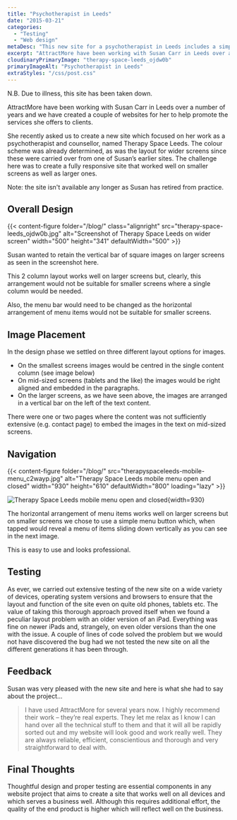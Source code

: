 ```yaml
---
title: "Psychotherapist in Leeds"
date: "2015-03-21"
categories:
  - "Testing"
  - "Web design"
metaDesc: "This new site for a psychotherapist in Leeds includes a simple menu system which adapts smoothly to the size of the screen. Benefits of testing."
excerpt: "AttractMore have been working with Susan Carr in Leeds over a number of years and we have created a couple of websites for her to help promote the services she offers to clients. She recently asked us to create a new site which focused on her work as a psychotherapist and counsellor. The colour scheme was already determined, as was the layout for wider screens since these were carried over from one of Susan’s earlier sites. The challenge here was to create a fully responsive site that worked well on smaller screens as well as larger ones."
cloudinaryPrimaryImage: "therapy-space-leeds_ojdw0b"
primaryImageAlt: "Psychotherapist in Leeds"
extraStyles: "/css/post.css"
---
```


N.B. Due to illness, this site has been taken down.

AttractMore have been working with Susan Carr in Leeds over a number of years and we have created a couple of websites for her to help promote the services she offers to clients.

She recently asked us to create a new site which focused on her work as a psychotherapist and counsellor, named Therapy Space Leeds. The colour scheme was already determined, as was the layout for wider screens since these were carried over from one of Susan’s earlier sites. The challenge here was to create a fully responsive site that worked well on smaller screens as well as larger ones.

Note: the site isn't available any longer as Susan has retired from practice.

## Overall Design

{{< content-figure folder="/blog/"
class="alignright"
src="therapy-space-leeds_ojdw0b.jpg"
alt="Screenshot of Therapy Space Leeds on wider screen"
width="500" height="341" defaultWidth="500" >}}

Susan wanted to retain the vertical bar of square images on larger screens as seen in the screenshot here.

This 2 column layout works well on larger screens but, clearly, this arrangement would not be suitable for smaller screens where a single column would be needed.

Also, the menu bar would need to be changed as the horizontal arrangement of menu items would not be suitable for smaller screens.

## Image Placement

In the design phase we settled on three different layout options for images.

- On the smallest screens images would be centred in the single content column (see image below)
- On mid-sized screens (tablets and the like) the images would be right aligned and embedded in the paragraphs.
- On the larger screens, as we have seen above, the images are arranged in a vertical bar on the left of the text content.

There were one or two pages where the content was not sufficiently extensive (e.g. contact page) to embed the images in the text on mid-sized screens.

## Navigation

{{< content-figure folder="/blog/"
src="therapyspaceleeds-mobile-menu_c2wayp.jpg"
alt="Therapy Space Leeds mobile menu open and closed"
width="930" height="610" defaultWidth="800"
loading="lazy" >}}

![Therapy Space Leeds mobile menu open and closed](/optim/blog/therapyspaceleeds-mobile-menu.jpg){width=930}

The horizontal arrangement of menu items works well on larger screens but on smaller screens we chose to use a simple menu button which, when tapped would reveal a menu of items sliding down vertically as you can see in the next image.

This is easy to use and looks professional.

## Testing

As ever, we carried out extensive testing of the new site on a wide variety of devices, operating system versions and browsers to ensure that the layout and function of the site even on quite old phones, tablets etc. The value of taking this thorough approach proved itself when we found a peculiar layout problem with an older version of an iPad. Everything was fine on newer iPads and, strangely, on even older versions than the one with the issue. A couple of lines of code solved the problem but we would not have discovered the bug had we not tested the new site on all the different generations it has been through.

## Feedback

Susan was very pleased with the new site and here is what she had to say about the project…

> I have used AttractMore for several years now. I highly recommend their work – they’re real experts. They let me relax as I know I can hand over all the technical stuff to them and that it will all be rapidly sorted out and my website will look good and work really well. They are always reliable, efficient, conscientious and thorough and very straightforward to deal with.

## Final Thoughts

Thoughtful design and proper testing are essential components in any website project that aims to create a site that works well on all devices and which serves a business well. Although this requires additional effort, the quality of the end product is higher which will reflect well on the business.
